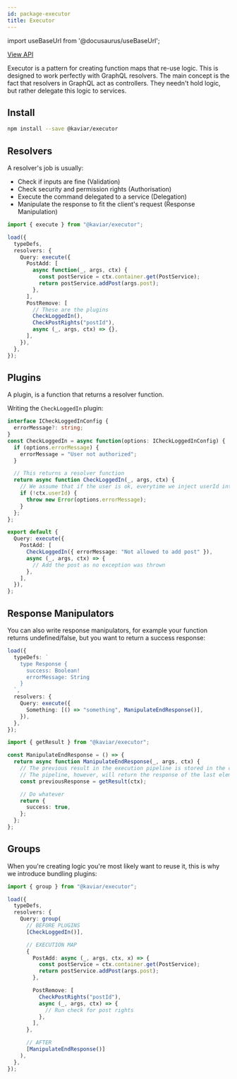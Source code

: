```yaml
---
id: package-executor
title: Executor
---
```


import useBaseUrl from '@docusaurus/useBaseUrl';

<div className="view-api-container">
          <a href={useBaseUrl('static/api/executor/')} target="_blank" className="view-api">
            View API
          </a>
        </div>

Executor is a pattern for creating function maps that re-use logic. This is designed to work perfectly with GraphQL resolvers. The main concept is the fact that resolvers in GraphQL act as controllers. They needn't hold logic, but rather delegate this logic to services.

## Install

```bash
npm install --save @kaviar/executor
```

## Resolvers

A resolver's job is usually:

- Check if inputs are fine (Validation)
- Check security and permission rights (Authorisation)
- Execute the command delegated to a service (Delegation)
- Manipulate the response to fit the client's request (Response Manipulation)

```typescript
import { execute } from "@kaviar/executor";

load({
  typeDefs,
  resolvers: {
    Query: execute({
      PostAdd: [
        async function(_, args, ctx) {
          const postService = ctx.container.get(PostService);
          return postService.addPost(args.post);
        },
      ],
      PostRemove: [
        // These are the plugins
        CheckLoggedIn(),
        CheckPostRights("postId"),
        async (_, args, ctx) => {},
      ],
    }),
  },
});
```

## Plugins

A plugin, is a function that returns a resolver function.

Writing the `CheckLoggedIn` plugin:

```typescript
interface ICheckLoggedInConfig {
  errorMessage?: string;
}
const CheckLoggedIn = async function(options: ICheckLoggedInConfig) {
  if (options.errorMessage) {
    errorMessage = "User not authorized";
  }

  // This returns a resolver function
  return async function CheckLoggedIn(_, args, ctx) {
    // We assume that if the user is ok, everytime we inject userId into the context
    if (!ctx.userId) {
      throw new Error(options.errorMessage);
    }
  };
};
```

```typescript
export default {
  Query: execute({
    PostAdd: [
      CheckLoggedIn({ errorMessage: "Not allowed to add post" }),
      async (_, args, ctx) => {
        // Add the post as no exception was thrown
      },
    ],
  }),
};
```

## Response Manipulators

You can also write response manipulators, for example your function returns undefined/false, but you want to return a success response:

```typescript
load({
  typeDefs: `
    type Response {
      success: Boolean!
      errorMessage: String
    }
  `,
  resolvers: {
    Query: execute({
      Something: [() => "something", ManipulateEndResponse()],
    }),
  },
});
```

```typescript
import { getResult } from "@kaviar/executor";

const ManipulateEndResponse = () => {
  return async function ManipulateEndResponse(_, args, ctx) {
    // The previous result in the execution pipeline is stored in the context
    // The pipeline, however, will return the response of the last element in the pipeline
    const previousResponse = getResult(ctx);

    // Do whatever
    return {
      success: true,
    };
  };
};
```

## Groups

When you're creating logic you're most likely want to reuse it, this is why we introduce bundling plugins:

```typescript
import { group } from "@kaviar/executor";

load({
  typeDefs,
  resolvers: {
    Query: group(
      // BEFORE PLUGINS
      [CheckLoggedIn()],

      // EXECUTION MAP
      {
        PostAdd: async (_, args, ctx, x) => {
          const postService = ctx.container.get(PostService);
          return postService.addPost(args.post);
        },

        PostRemove: [
          CheckPostRights("postId"),
          async (_, args, ctx) => {
            // Run check for post rights
          },
        ],
      },

      // AFTER
      [ManipulateEndResponse()]
    ),
  },
});
```
